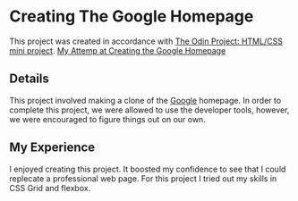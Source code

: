 # Creating The Google Homepage

This project was created in accordance with [The Odin Project: HTML/CSS mini project](https://www.theodinproject.com/courses/web-development-101/lessons/html-css).
[My Attemp at Creating the Google Homepage](https://tayyebashoaib.github.io/google-homepage/)

## Details

This project involved making a clone of the [Google](https://www.google.com) homepage.
In order to complete this project, we were allowed to use the developer tools, however, we were encouraged to figure things out on our own.

## My Experience

I enjoyed creating this project. It boosted my confidence to see that I could replecate a professional web page. For this project I tried out my skills in CSS Grid and flexbox.
